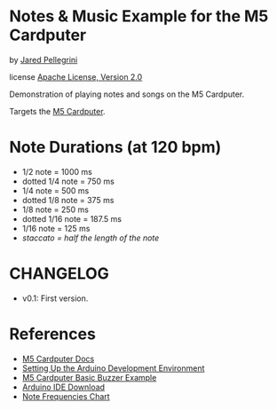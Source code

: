# Notes & Music Example for the M5 Cardputer

by [Jared Pellegrini](https://github.com/jaredpellegrini)

license [Apache License, Version 2.0](https://www.apache.org/licenses/LICENSE-2.0)

Demonstration of playing notes and songs on the M5 Cardputer.

Targets the [M5 Cardputer](https://docs.m5stack.com/en/core/Cardputer).

# Note Durations (at 120 bpm)

* 1/2 note = 1000 ms
* dotted 1/4 note = 750 ms
* 1/4 note = 500 ms
* dotted 1/8 note = 375 ms
* 1/8 note = 250 ms
* dotted 1/16 note = 187.5 ms
* 1/16 note = 125 ms
* _staccato = half the length of the note_

# CHANGELOG

* v0.1: First version.

# References

* [M5 Cardputer Docs](https://docs.m5stack.com/en/core/Cardputer)
* [Setting Up the Arduino Development Environment](https://docs.m5stack.com/en/arduino/arduino_ide)
* [M5 Cardputer Basic Buzzer Example](https://github.com/m5stack/M5Cardputer/tree/master/examples/Basic/buzzer)
* [Arduino IDE Download](https://www.arduino.cc/en/software)
* [Note Frequencies Chart](https://www.seventhstring.com/resources/notefrequencies.html)